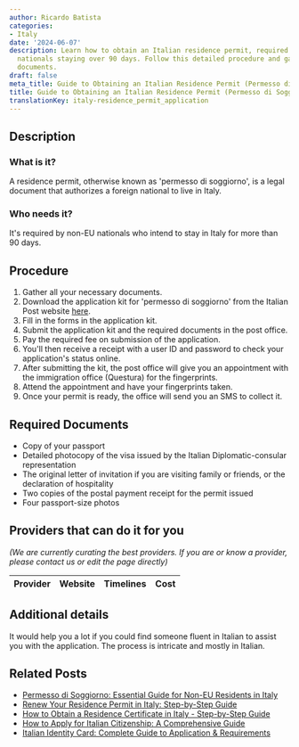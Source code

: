 ```yaml
---
author: Ricardo Batista
categories:
- Italy
date: '2024-06-07'
description: Learn how to obtain an Italian residence permit, required for non-EU
  nationals staying over 90 days. Follow this detailed procedure and gather needed
  documents.
draft: false
meta_title: Guide to Obtaining an Italian Residence Permit (Permesso di Soggiorno)
title: Guide to Obtaining an Italian Residence Permit (Permesso di Soggiorno)
translationKey: italy-residence_permit_application
---
```


## Description
### What is it?
A residence permit, otherwise known as 'permesso di soggiorno', is a legal document that authorizes a foreign national to live in Italy.

### Who needs it?
It's required by non-EU nationals who intend to stay in Italy for more than 90 days.

## Procedure
1. Gather all your necessary documents.
2. Download the application kit for 'permesso di soggiorno' from the Italian Post website [here](https://www.poste.it/estrattore-regole-postali.html).
3. Fill in the forms in the application kit.
4. Submit the application kit and the required documents in the post office.
5. Pay the required fee on submission of the application.
6. You'll then receive a receipt with a user ID and password to check your application's status online.
7. After submitting the kit, the post office will give you an appointment with the immigration office (Questura) for the fingerprints.
8. Attend the appointment and have your fingerprints taken.
9. Once your permit is ready, the office will send you an SMS to collect it.

## Required Documents
- Copy of your passport
- Detailed photocopy of the visa issued by the Italian Diplomatic-consular representation
- The original letter of invitation if you are visiting family or friends, or the declaration of hospitality
- Two copies of the postal payment receipt for the permit issued
- Four passport-size photos

## Providers that can do it for you

_(We are currently curating the best providers. If you are or know a provider, please contact us or edit the page directly)_

| Provider        |     Website     |     Timelines    |       Cost      |
| :-------------: | :-------------: |  :-------------: | :-------------: |

## Additional details
It would help you a lot if you could find someone fluent in Italian to assist you with the application. The process is intricate and mostly in Italian.


## Related Posts

- [Permesso di Soggiorno: Essential Guide for Non-EU Residents in Italy](https://tramitit.com/guides/italy/residence_card_request/)
- [Renew Your Residence Permit in Italy: Step-by-Step Guide](https://tramitit.com/guides/italy/residence_permit_renewal/)
- [How to Obtain a Residence Certificate in Italy - Step-by-Step Guide](https://tramitit.com/guides/italy/residence_certificate_request/)
- [How to Apply for Italian Citizenship: A Comprehensive Guide](https://tramitit.com/guides/italy/italian_citizenship_application/)
- [Italian Identity Card: Complete Guide to Application & Requirements](https://tramitit.com/guides/italy/identity_card_request/)